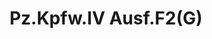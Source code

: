 ---
layout: product
title: "Pz.Kpfw.IV Ausf.F2(G)"
price: "3500" 
desc: "Maketa"
img_path: "/assets/img/DRA7359.webp"
brand: "Dragon"
available: false
special_offer: false
new: false
soon: false
cat: "010000"
subcat: "010600"
subsubcat: "0N/A"
sifra: "DRA7359"
popular: false
spec: false
---